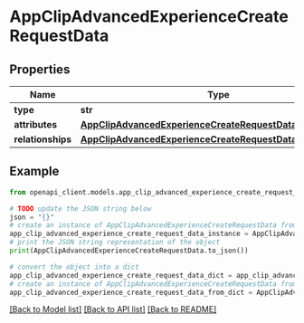 # AppClipAdvancedExperienceCreateRequestData


## Properties

Name | Type | Description | Notes
------------ | ------------- | ------------- | -------------
**type** | **str** |  | 
**attributes** | [**AppClipAdvancedExperienceCreateRequestDataAttributes**](AppClipAdvancedExperienceCreateRequestDataAttributes.md) |  | 
**relationships** | [**AppClipAdvancedExperienceCreateRequestDataRelationships**](AppClipAdvancedExperienceCreateRequestDataRelationships.md) |  | 

## Example

```python
from openapi_client.models.app_clip_advanced_experience_create_request_data import AppClipAdvancedExperienceCreateRequestData

# TODO update the JSON string below
json = "{}"
# create an instance of AppClipAdvancedExperienceCreateRequestData from a JSON string
app_clip_advanced_experience_create_request_data_instance = AppClipAdvancedExperienceCreateRequestData.from_json(json)
# print the JSON string representation of the object
print(AppClipAdvancedExperienceCreateRequestData.to_json())

# convert the object into a dict
app_clip_advanced_experience_create_request_data_dict = app_clip_advanced_experience_create_request_data_instance.to_dict()
# create an instance of AppClipAdvancedExperienceCreateRequestData from a dict
app_clip_advanced_experience_create_request_data_from_dict = AppClipAdvancedExperienceCreateRequestData.from_dict(app_clip_advanced_experience_create_request_data_dict)
```
[[Back to Model list]](../README.md#documentation-for-models) [[Back to API list]](../README.md#documentation-for-api-endpoints) [[Back to README]](../README.md)


